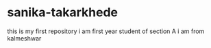 # sanika-takarkhede
this is my first repository
i am first year student of section A
i am from kalmeshwar
